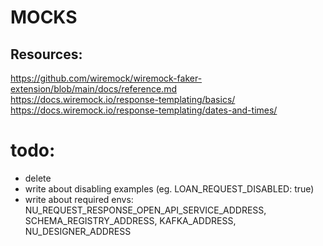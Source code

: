 # MOCKS

## Resources:
https://github.com/wiremock/wiremock-faker-extension/blob/main/docs/reference.md
https://docs.wiremock.io/response-templating/basics/
https://docs.wiremock.io/response-templating/dates-and-times/


# todo: 
- delete
- write about disabling examples (eg. LOAN_REQUEST_DISABLED: true)
- write about required envs: NU_REQUEST_RESPONSE_OPEN_API_SERVICE_ADDRESS, SCHEMA_REGISTRY_ADDRESS, KAFKA_ADDRESS, NU_DESIGNER_ADDRESS
